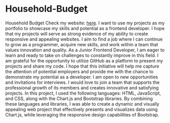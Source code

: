 # Household-Budget
Household Budget Check my website: [here](https://dawka86.github.io/Household-Budget/).
I want to use my projects as my portfolio to showcase my skills and potential as a frontend developer. I hope that my projects will serve as strong evidence of my ability to create responsive and appealing websites.
I aim to find a job where I can continue to grow as a programmer, acquire new skills, and work within a team that values innovation and quality. As a Junior Frontend Developer, I am eager to learn and ready to take on challenges to constantly improve in this field.
I am grateful for the opportunity to utilize GitHub as a platform to present my projects and share my code. I hope that this initiative will help me capture the attention of potential employers and provide me with the chance to demonstrate my potential as a developer.
I am open to new opportunities and invitations for interviews. I would love to join a team that supports the professional growth of its members and creates innovative and satisfying projects.
In this project, I used the following languages: HTML, JavaScript, and CSS, along with the Chart.js and Bootstrap libraries. By combining these languages and libraries, I was able to create a dynamic and visually appealing web project that effectively presents and visualizes data using Chart.js, while leveraging the responsive design capabilities of Bootstrap.
